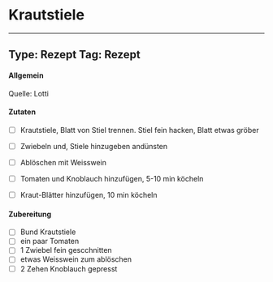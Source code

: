 # Krautstiele

---
Type: Rezept
Tag: Rezept
---

#### Allgemein
Quelle: Lotti

#### Zutaten
- [ ]  Krautstiele, Blatt von Stiel trennen. Stiel fein hacken, Blatt etwas gröber
- [ ] Zwiebeln und, Stiele hinzugeben andünsten
- [ ] Ablöschen mit Weisswein
- [ ] Tomaten und Knoblauch hinzufügen, 5-10 min köcheln
- [ ] Kraut-Blätter hinzufügen, 10 min köcheln


#### Zubereitung
- [ ]  Bund Krautstiele
- [ ] ein paar Tomaten
- [ ] 1 Zwiebel fein gescchnitten
- [ ] etwas Weisswein zum ablöschen
- [ ] 2 Zehen Knoblauch gepresst 
